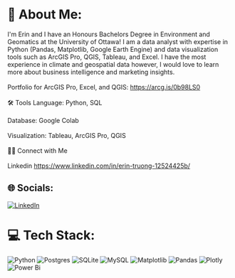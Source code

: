 # 💫 About Me:
I'm Erin and I have an Honours Bachelors Degree in Environment and Geomatics at the University of Ottawa! I am a data analyst with expertise in Python (Pandas, Matplotlib, Google Earth Engine) and data visualization tools such as ArcGIS Pro, QGIS, Tableau, and Excel. I have the most experience in climate and geospatial data however, I would love to learn more about business intelligence and marketing insights.<br><br>Portfolio for ArcGIS Pro, Excel, and QGIS: https://arcg.is/0b98LS0<br><br>🛠️ Tools Language: Python, SQL <br><br>Database: Google Colab<br><br>Visualization: Tableau, ArcGIS Pro, QGIS<br><br>👋🏻 Connect with Me<br><br>Linkedin https://www.linkedin.com/in/erin-truong-12524425b/


## 🌐 Socials:
[![LinkedIn](https://img.shields.io/badge/LinkedIn-%230077B5.svg?logo=linkedin&logoColor=white)](https://linkedin.com/in/erin-truong) 

# 💻 Tech Stack:
![Python](https://img.shields.io/badge/python-3670A0?style=for-the-badge&logo=python&logoColor=ffdd54) ![Postgres](https://img.shields.io/badge/postgres-%23316192.svg?style=for-the-badge&logo=postgresql&logoColor=white) ![SQLite](https://img.shields.io/badge/sqlite-%2307405e.svg?style=for-the-badge&logo=sqlite&logoColor=white) ![MySQL](https://img.shields.io/badge/mysql-4479A1.svg?style=for-the-badge&logo=mysql&logoColor=white) ![Matplotlib](https://img.shields.io/badge/Matplotlib-%23ffffff.svg?style=for-the-badge&logo=Matplotlib&logoColor=black) ![Pandas](https://img.shields.io/badge/pandas-%23150458.svg?style=for-the-badge&logo=pandas&logoColor=white) ![Plotly](https://img.shields.io/badge/Plotly-%233F4F75.svg?style=for-the-badge&logo=plotly&logoColor=white) ![Power Bi](https://img.shields.io/badge/power_bi-F2C811?style=for-the-badge&logo=powerbi&logoColor=black)


<!-- Proudly created with GPRM ( https://gprm.itsvg.in ) -->

